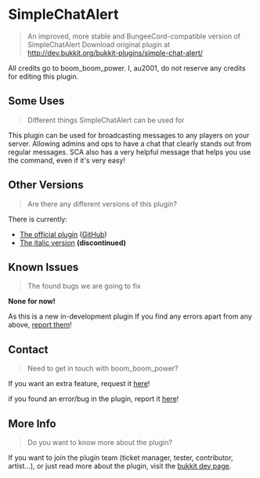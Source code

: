 # SimpleChatAlert
> An improved, more stable and BungeeCord-compatible version of SimpleChatAlert
> Download original plugin at http://dev.bukkit.org/bukkit-plugins/simple-chat-alert/

All credits go to boom\_boom\_power. I, au2001, do not reserve any credits for editing this plugin.

## Some Uses
> Different things SimpleChatAlert can be used for

This plugin can be used for broadcasting messages to any players on your server.
Allowing admins and ops to have a chat that clearly stands out from regular messages.
SCA also has a very helpful message that helps you use the command, even if it's very easy!

## Other Versions
> Are there any different versions of this plugin?

There is currently:
- [The official plugin](http://dev.bukkit.org/bukkit-plugins/simple-chat-alert/) ([GitHub](https://github.com/boomboompower/SimpleChatAlert))
- [The italic version](http://dev.bukkit.org/bukkit-plugins/simple-chat-alert/files/5-simple-chat-alert-italics-discontinued/) **(discontinued)**

## Known Issues
> The found bugs we are going to fix

**None for now!**

As this is a new in-development plugin If you find any errors apart from any above, [report them](http://dev.bukkit.org/bukkit-plugins/simple-chat-alert/tickets/)!

## Contact
> Need to get in touch with boom\_boom\_power?

If you want an extra feature, request it [here](http://dev.bukkit.org/bukkit-plugins/simple-chat-alert/forum/additions/)!

if you found an error/bug in the plugin, report it [here](http://dev.bukkit.org/bukkit-plugins/simple-chat-alert/create-ticket/)!

## More Info
> Do you want to know more about the plugin?

If you want to join the plugin team (ticket manager, tester, contributor, artist...), or just read more about the plugin, visit the [bukkit dev page](http://dev.bukkit.org/bukkit-plugins/simple-chat-alert/).